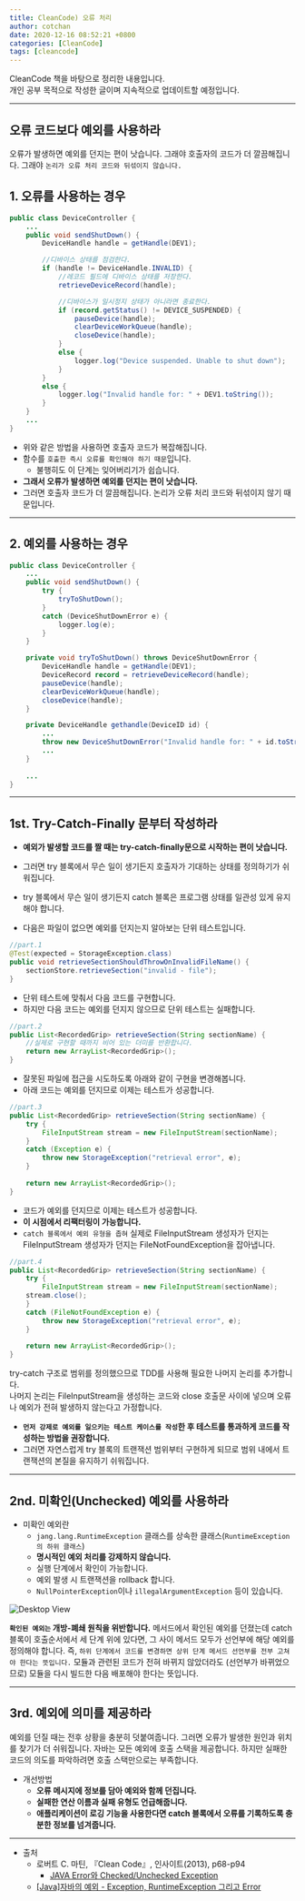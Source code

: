 ```yaml
---
title: CleanCode) 오류 처리
author: cotchan 
date: 2020-12-16 08:52:21 +0800
categories: [CleanCode] 
tags: [cleancode]
---
```


CleanCode 책을 바탕으로 정리한 내용입니다.            
개인 공부 목적으로 작성한 글이며 지속적으로 업데이트할 예정입니다.        

---

## 오류 코드보다 예외를 사용하라

오류가 발생하면 예외를 던지는 편이 낫습니다. 그래야 호출자의 코드가 더 깔끔해집니다. 그래야 `논리가 오류 처리 코드와 뒤섞이지 않습니다.`

## 1. 오류를 사용하는 경우

```java
public class DeviceController {
    ...
    public void sendShutDown() {
        DeviceHandle handle = getHandle(DEV1);

        //디바이스 상태를 점검한다.
        if (handle != DeviceHandle.INVALID) { 
            //레코드 필드에 디바이스 상태를 저장한다.
            retrieveDeviceRecord(handle);

            //디바이스가 일시정지 상태가 아니라면 종료한다.
            if (record.getStatus() != DEVICE_SUSPENDED) {
                pauseDevice(handle);
                clearDeviceWorkQueue(handle);
                closeDevice(handle);
            }
            else {
                logger.log("Device suspended. Unable to shut down");
            }
        }
        else {
            logger.log("Invalid handle for: " + DEV1.toString());
        }
    }
    ...
}
```

+ 위와 같은 방법을 사용하면 호출자 코드가 복잡해집니다. 
+ 함수를 `호출한 즉시 오류를 확인해야 하기 때문`입니다.
	+ 불행히도 이 단계는 잊어버리기가 쉽습니다. 
+ **그래서 오류가 발생하면 예외를 던지는 편이 낫습니다.** 
+ 그러면 호출자 코드가 더 깔끔해집니다. 논리가 오류 처리 코드와 뒤섞이지 않기 때문입니다.


---

## 2. 예외를 사용하는 경우

```java
public class DeviceController {
    ...
    public void sendShutDown() {
        try { 
            tryToShutDown();
        } 
        catch (DeviceShutDownError e) {
            logger.log(e); 
        }
    }

    private void tryToShutDown() throws DeviceShutDownError {
        DeviceHandle handle = getHandle(DEV1);
        DeviceRecord record = retrieveDeviceRecord(handle);
        pauseDevice(handle);
        clearDeviceWorkQueue(handle);
        closeDevice(handle);	 
    }

    private DeviceHandle gethandle(DeviceID id) {
        ...
        throw new DeviceShutDownError("Invalid handle for: " + id.toString()); 
        ...
    }
	
    ...
}
```

---

## 1st. Try-Catch-Finally 문부터 작성하라

+ **예외가 발생할 코드를 짤 때는 try-catch-finally문으로 시작하는 편이 낫습니다.** 
+ 그러면 try 블록에서 무슨 일이 생기든지 호출자가 기대하는 상태를 정의하기가 쉬워집니다.
+ try 블록에서 무슨 일이 생기든지 catch 블록은 프로그램 상태를 일관성 있게 유지해야 합니다.
 

+ 다음은 파일이 없으면 예외를 던지는지 알아보는 단위 테스트입니다.

```java
//part.1
@Test(expected = StorageException.class)
public void retrieveSectionShouldThrowOnInvalidFileName() { 
    sectionStore.retrieveSection("invalid - file");
}
```

+ 단위 테스트에 맞춰서 다음 코드를 구현합니다. 
+ 하지만 다음 코드는 예외를 던지지 않으므로 단위 테스트는 실패합니다. 

```java
//part.2
public List<RecordedGrip> retrieveSection(String sectionName) { 
    //실제로 구현할 때까지 비어 있는 더미를 반환합니다.
    return new ArrayList<RecordedGrip>();
}
```

+ 잘못된 파일에 접근을 시도하도록 아래와 같이 구현을 변경해봅니다.
+ 아래 코드는 예외를 던지므로 이제는 테스트가 성공합니다. 

```java
//part.3
public List<RecordedGrip> retrieveSection(String sectionName) { 
    try { 
        FileInputStream stream = new FileInputStream(sectionName);
    }
    catch (Exception e) {
        throw new StorageException("retrieval error", e); 
    }
    
    return new ArrayList<RecordedGrip>();
}
```

+ 코드가 예외를 던지므로 이제는 테스트가 성공합니다.
+ **이 시점에서 리팩터링이 가능합니다.**
+ `catch 블록에서 예외 유형을 좁혀` 실제로 FileInputStream 생성자가 던지는 FileInputStream 생성자가 던지는 FileNotFoundException을 잡아냅니다.

```java
//part.4
public List<RecordedGrip> retrieveSection(String sectionName) {
    try {
        FileInputStream stream = new FileInputStream(sectionName);
	stream.close();
    }
    catch (FileNotFoundException e) {
        throw new StorageException("retrieval error", e);
    }
    
    return new ArrayList<RecordedGrip>();
}
```

try-catch 구조로 범위를 정의했으므로 TDD를 사용해 필요한 나머지 논리를 추가합니다.     
나머지 논리는 FileInputStream을 생성하는 코드와 close 호출문 사이에 넣으며 오류나 예외가 전혀 발생하지 않는다고 가정합니다.    
    
+ **`먼저 강제로 예외를 일으키는 테스트 케이스를 작성`한 후 테스트를 통과하게 코드를 작성하는 방법을 권장합니다.**
+ 그러면 자연스럽게 try 블록의 트랜잭션 범위부터 구현하게 되므로 범위 내에서 트랜잭션의 본질을 유지하기 쉬워집니다.


---

## 2nd. 미확인(Unchecked) 예외를 사용하라

+ 미확인 예외란 
    + `jang.lang.RuntimeException` 클래스를 상속한 클래스(`RuntimeException의 하위 클래스`)
    + **명시적인 예외 처리를 강제하지 않습니다.**
    + 실행 단계에서 확인이 가능합니다.
    + 예외 발생 시 트랜잭션을 rollback 합니다.
    + `NullPointerException`이나 `illegalArgumentException` 등이 있습니다.

![Desktop View](/assets/img/post/cleancode/2020-12-17-cleancode-unchecked-exception.png)


**`확인된 예외는` 개방-폐쇄 원칙을 위반합니다.** 메서드에서 확인된 예외를 던졌는데 catch 블록이 호출순서에서 세 단계 위에 있다면, 그 사이 메서드 모두가 선언부에 해당 예외를 정의해야 합니다. 즉, `하위 단계에서 코드를 변경하면 상위 단계 메서드 선언부를 전부 고쳐야 한다는 뜻입니다.` 모듈과 관련된 코드가 전혀 바뀌지 않았더라도 (선언부가 바뀌었으므로) 모듈을 다시 빌드한 다음 배포해야 한다는 뜻입니다.


---


## 3rd. 예외에 의미를 제공하라

예외를 던질 때는 전후 상황을 충분히 덧붙여줍니다. 그러면 오류가 발생한 원인과 위치를 찾기가 더 쉬워집니다. 자바는 모든 예외에 호출 스택을 제공합니다. 하지만 실패한 코드의 의도를 파악하려면 호출 스택만으로는 부족합니다. 

+ 개선방법
    + **오류 메시지에 정보를 담아 예외와 함께 던집니다.** 
    + **실패한 연산 이름과 실패 유형도 언급해줍니다.**
    + **애플리케이션이 로깅 기능을 사용한다면 catch 블록에서 오류를 기록하도록 충분한 정보를 넘겨줍니다.**
  

---

+ 출처	
	+ 로버트 C. 마틴, 『Clean Code』, 인사이트(2013), p68-p94
        + [JAVA Error와 Checked/Unchecked Exception](https://live-everyday.tistory.com/203)
	+ [[Java]자바의 예외 - Exception, RuntimeException 그리고 Error](https://steady-hello.tistory.com/55)

